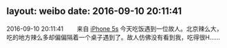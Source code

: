 layout: weibo
date: 2016-09-10 20:11:41
---
<meta name="referrer" content="no-referrer" />

2016-09-10 20:11:41  &nbsp;&nbsp;&nbsp;&nbsp;&nbsp;&nbsp; 来自 <a href="sinaweibo://customweibosource" rel="nofollow">iPhone 5s</a>
今天吃饭遇到一位故人。北京辣么大，吃的地方辣么多却偏偏隔着一个桌子遇到了。故人仿佛没有看到我，吃得很H…… ​​​

